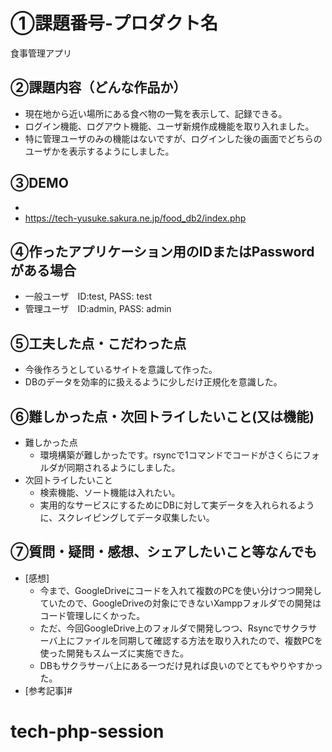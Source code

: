 # ①課題番号-プロダクト名

食事管理アプリ

## ②課題内容（どんな作品か）
- 現在地から近い場所にある食べ物の一覧を表示して、記録できる。
- ログイン機能、ログアウト機能、ユーザ新規作成機能を取り入れました。
- 特に管理ユーザのみの機能はないですが、ログインした後の画面でどちらのユーザかを表示するようにしました。

## ③DEMO
  - 
-  https://tech-yusuke.sakura.ne.jp/food_db2/index.php


## ④作ったアプリケーション用のIDまたはPasswordがある場合
- 一般ユーザ　ID:test, PASS: test
- 管理ユーザ　ID:admin, PASS: admin

<!-- - ID：dev@challenge-project.com
- PW：zK2n*N_m -->

## ⑤工夫した点・こだわった点
- 今後作ろうとしているサイトを意識して作った。
- DBのデータを効率的に扱えるように少しだけ正規化を意識した。

## ⑥難しかった点・次回トライしたいこと(又は機能)
- 難しかった点
    - 環境構築が難しかったです。rsyncで1コマンドでコードがさくらにフォルダが同期されるようにしました。
- 次回トライしたいこと
  - 検索機能、ソート機能は入れたい。
  - 実用的なサービスにするためにDBに対して実データを入れられるように、スクレイピングしてデータ収集したい。

## ⑦質問・疑問・感想、シェアしたいこと等なんでも
- [感想]
  - 今まで、GoogleDriveにコードを入れて複数のPCを使い分けつつ開発していたので、GoogleDriveの対象にできないXamppフォルダでの開発はコード管理しにくかった。
  - ただ、今回GoogleDrive上のフォルダで開発しつつ、Rsyncでサクラサーバ上にファイルを同期して確認する方法を取り入れたので、複数PCを使った開発もスムーズに実施できた。
  - DBもサクラサーバ上にある一つだけ見れば良いのでとてもやりやすかった。
- [参考記事]# 
# tech-php-session
